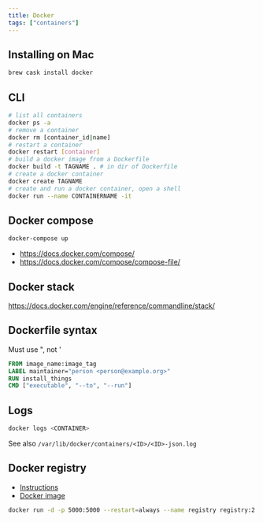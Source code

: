 ```yaml
---
title: Docker
tags: ["containers"]
---
```


## Installing on Mac
```bash
brew cask install docker
```

## CLI
```bash
# list all containers
docker ps -a
# remove a container
docker rm [container_id|name]
# restart a container
docker restart [container]
# build a docker image from a Dockerfile
docker build -t TAGNAME . # in dir of Dockerfile
# create a docker container
docker create TAGNAME
# create and run a docker container, open a shell
docker run --name CONTAINERNAME -it
```

## Docker compose

```bash
docker-compose up
```

* <https://docs.docker.com/compose/>
* <https://docs.docker.com/compose/compose-file/>

## Docker stack

<https://docs.docker.com/engine/reference/commandline/stack/>

## Dockerfile syntax

Must use ", not '

```dockerfile
FROM image_name:image_tag
LABEL maintainer="person <person@example.org>"
RUN install_things
CMD ["executable", "--to", "--run"]
```

## Logs

```bash
docker logs <CONTAINER>
```

See also `/var/lib/docker/containers/<ID>/<ID>-json.log`

## Docker registry

* [Instructions](https://github.com/docker/docker.github.io/blob/master/registry/deploying.md)
* [Docker image](https://hub.docker.com/_/registry)

```bash
docker run -d -p 5000:5000 --restart=always --name registry registry:2
```
